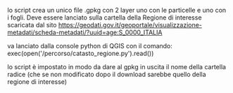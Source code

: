 lo script crea un unico file .gpkg con 2 layer uno con le particelle e uno con i fogli. Deve essere lanciato sulla cartella della Regione di interesse scaricata dal sito https://geodati.gov.it/geoportale/visualizzazione-metadati/scheda-metadati/?uuid=age:S_0000_ITALIA 

va lanciato dalla console python di QGIS con il comando:
exec(open('/percorso/catasto_regione.py').read())

lo script è impostato in modo da dare al gpkg in uscita il nome della cartella radice (che se non modificato dopo il download sarebbe quello della regione di interesse)
